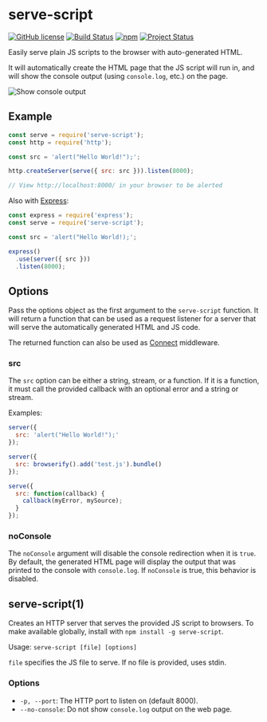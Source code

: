 # serve-script

[![GitHub license](https://img.shields.io/badge/license-BSD_2-bc0000.svg)](https://raw.githubusercontent.com/w33ble/serve-script/master/LICENSE)
[![Build Status](https://img.shields.io/travis/w33ble/serve-script.svg?branch=master)](https://travis-ci.org/w33ble/serve-script)
[![npm](https://img.shields.io/npm/v/@w33ble/serve-script.svg)](https://www.npmjs.com/package/@w33ble/serve-script)
[![Project Status](https://img.shields.io/badge/status-stable-brightgreen.svg)](https://nodejs.org/api/documentation.html#documentation_stability_index)

Easily serve plain JS scripts to the browser with auto-generated HTML.

It will automatically create the HTML page that the JS script will run in, and
will show the console output (using `console.log`, etc.) on the page.

![Show console output](http://i.cloudup.com/jXpFzRO1zG.png)

## Example

```js
const serve = require('serve-script');
const http = require('http');

const src = 'alert("Hello World!");';

http.createServer(serve({ src: src })).listen(8000);

// View http://localhost:8000/ in your browser to be alerted
```

Also with [Express](https://github.com/visionmedia/express):

```js
const express = require('express');
const serve = require('serve-script');

const src = 'alert("Hello World!);';

express()
  .use(server({ src }))
  .listen(8000);
```

## Options

Pass the options object as the first argument to the `serve-script` function.
It will return a function that can be used as a request listener for a server
that will serve the automatically generated HTML and JS code.

The returned function can also be used as
[Connect](http://www.senchalabs.org/connect/) middleware.

### src

The `src` option can be either a string, stream, or a function. If it is a
function, it must call the provided callback with an optional error and a string
or stream.

Examples:

```js
server({
  src: 'alert("Hello World!");'
});
```

```js
server({
  src: browserify().add('test.js').bundle()
});
```

```js
serve({
  src: function(callback) {
    callback(myError, mySource);
  }
});
```

### noConsole

The `noConsole` argument will disable the console redirection when it is `true`.
By default, the generated HTML page will display the output that was printed to
the console with `console.log`. If `noConsole` is true, this behavior is
disabled.

## serve-script(1)

Creates an HTTP server that serves the provided JS script to browsers. To make
available globally, install with `npm install -g serve-script`.

Usage: `serve-script [file] [options]`

`file` specifies the JS file to serve. If no file is provided, uses stdin.

### Options

 * `-p, --port`: The HTTP port to listen on (default 8000).
 * `--no-console`: Do not show `console.log` output on the web page.

